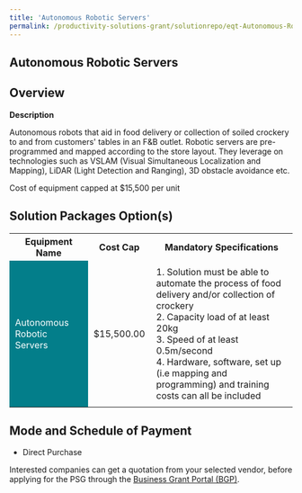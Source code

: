 ```yaml
---
title: 'Autonomous Robotic Servers'
permalink: /productivity-solutions-grant/solutionrepo/eqt-Autonomous-Robotc-Srvrs-Food-Srvcs
---
```


## Autonomous Robotic Servers

## Overview

**Description**

Autonomous robots that aid in food delivery or collection of soiled crockery to and from customers' tables in an F&B outlet. Robotic servers are pre-programmed and mapped according to the store layout. They leverage on technologies such as VSLAM (Visual Simultaneous Localization and Mapping), LiDAR (Light Detection and Ranging), 3D obstacle avoidance etc.

Cost of equipment capped at $15,500 per unit

## Solution Packages Option(s)

<table>
<tr>
<th><b>Equipment Name</b></th>
<th><b>Cost Cap</b></th>
<th><b>Mandatory Specifications</b></th>
</tr>
<tr>
<td style='padding: 10px; background-color: #037E8A; color: #FFFFFF;'>Autonomous Robotic Servers</td>
<td style='padding: 10px;'>$15,500.00</td>
<td style='padding: 10px;'>1. Solution must be able to automate the process of food delivery and/or collection of crockery<br>2. Capacity load of at least 20kg<br>3. Speed of at least 0.5m/second<br>4. Hardware, software, set up (i.e mapping and programming) and training costs can all be included</td>
</tr>
</table>

## Mode and Schedule of Payment

 - Direct Purchase

Interested companies can get a quotation from your selected vendor, before applying for the PSG through the <a href='https://www.businessgrants.gov.sg/' target='_blank' rel='noopener'>Business Grant Portal (BGP)</a>.

<script src="/jquery/resize-tables.js"></script>
